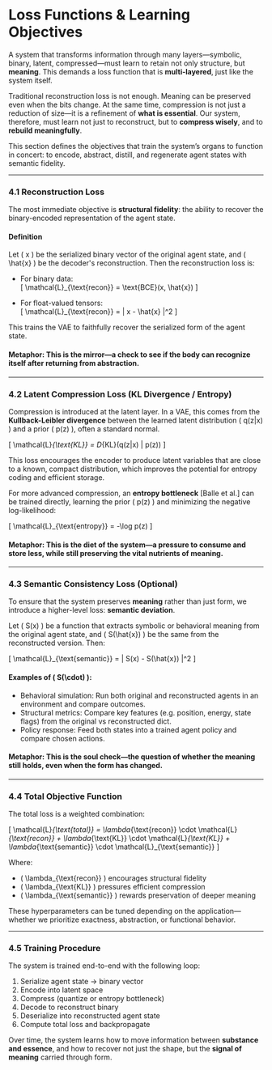 # **Loss Functions & Learning Objectives**

A system that transforms information through many layers—symbolic, binary, latent, compressed—must learn to retain not only structure, but **meaning**. This demands a loss function that is **multi-layered**, just like the system itself.

Traditional reconstruction loss is not enough. Meaning can be preserved even when the bits change. At the same time, compression is not just a reduction of size—it is a refinement of **what is essential**. Our system, therefore, must learn not just to reconstruct, but to **compress wisely**, and to **rebuild meaningfully**.

This section defines the objectives that train the system’s organs to function in concert: to encode, abstract, distill, and regenerate agent states with semantic fidelity.

---

### **4.1 Reconstruction Loss**

The most immediate objective is **structural fidelity**: the ability to recover the binary-encoded representation of the agent state.

#### **Definition**
Let \( x \) be the serialized binary vector of the original agent state, and \( \hat{x} \) be the decoder's reconstruction. Then the reconstruction loss is:

- For binary data:  
  \[
  \mathcal{L}_{\text{recon}} = \text{BCE}(x, \hat{x})
  \]

- For float-valued tensors:  
  \[
  \mathcal{L}_{\text{recon}} = \| x - \hat{x} \|^2
  \]

This trains the VAE to faithfully recover the serialized form of the agent state.

#### **Metaphor:** This is the **mirror**—a check to see if the body can recognize itself after returning from abstraction.

---

### **4.2 Latent Compression Loss (KL Divergence / Entropy)**

Compression is introduced at the latent layer. In a VAE, this comes from the **Kullback-Leibler divergence** between the learned latent distribution \( q(z|x) \) and a prior \( p(z) \), often a standard normal.

\[
\mathcal{L}_{\text{KL}} = D_{KL}(q(z|x) \| p(z))
\]

This loss encourages the encoder to produce latent variables that are close to a known, compact distribution, which improves the potential for entropy coding and efficient storage.

For more advanced compression, an **entropy bottleneck** [Balle et al.] can be trained directly, learning the prior \( p(z) \) and minimizing the negative log-likelihood:

\[
\mathcal{L}_{\text{entropy}} = -\log p(z)
\]

#### **Metaphor:** This is the **diet of the system**—a pressure to consume and store less, while still preserving the vital nutrients of meaning.

---

### **4.3 Semantic Consistency Loss (Optional)**

To ensure that the system preserves **meaning** rather than just form, we introduce a higher-level loss: **semantic deviation**.

Let \( S(x) \) be a function that extracts symbolic or behavioral meaning from the original agent state, and \( S(\hat{x}) \) be the same from the reconstructed version. Then:

\[
\mathcal{L}_{\text{semantic}} = \| S(x) - S(\hat{x}) \|^2
\]

#### **Examples of \( S(\cdot) \):**
- Behavioral simulation: Run both original and reconstructed agents in an environment and compare outcomes.
- Structural metrics: Compare key features (e.g. position, energy, state flags) from the original vs reconstructed dict.
- Policy response: Feed both states into a trained agent policy and compare chosen actions.

#### **Metaphor:** This is the **soul check**—the question of whether the meaning still holds, even when the form has changed.

---

### **4.4 Total Objective Function**

The total loss is a weighted combination:

\[
\mathcal{L}_{\text{total}} = \lambda_{\text{recon}} \cdot \mathcal{L}_{\text{recon}} + \lambda_{\text{KL}} \cdot \mathcal{L}_{\text{KL}} + \lambda_{\text{semantic}} \cdot \mathcal{L}_{\text{semantic}}
\]

Where:
- \( \lambda_{\text{recon}} \) encourages structural fidelity
- \( \lambda_{\text{KL}} \) pressures efficient compression
- \( \lambda_{\text{semantic}} \) rewards preservation of deeper meaning

These hyperparameters can be tuned depending on the application—whether we prioritize exactness, abstraction, or functional behavior.

---

### **4.5 Training Procedure**

The system is trained end-to-end with the following loop:
1. Serialize agent state → binary vector
2. Encode into latent space
3. Compress (quantize or entropy bottleneck)
4. Decode to reconstruct binary
5. Deserialize into reconstructed agent state
6. Compute total loss and backpropagate

Over time, the system learns how to move information between **substance and essence**, and how to recover not just the shape, but the **signal of meaning** carried through form.